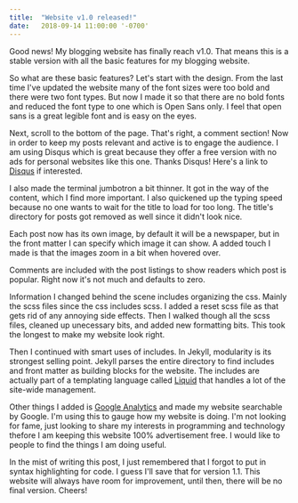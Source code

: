 ```yaml
---
title:  "Website v1.0 released!"
date:   2018-09-14 11:00:00 '-0700'
---
```


Good news! My blogging website has finally reach v1.0. That means this is a stable version with all the basic features for my blogging website.

So what are these basic features? Let's start with the design. From the last time I've updated the website many of the font sizes were too bold and there were two font types. But now I made it so that there are no bold fonts and reduced the font type to one which is Open Sans only. I feel that open sans is a great legible font and is easy on the eyes.

Next, scroll to the bottom of the page. That's right, a comment section! Now in order to keep my posts relevant and active is to engage the audience. I am using Disqus which is great because they offer a free version with no ads for personal websites like this one. Thanks Disqus! Here's a link to <a href="https://disqus.com/">Disqus</a> if interested.

I also made the terminal jumbotron a bit thinner. It got in the way of the content, which I find more important. I also quickened up the typing speed because no one wants to wait for the title to load for too long. The title's directory for posts got removed as well since it didn't look nice.

Each post now has its own image, by default it will be a newspaper, but in the front matter I can specify which image it can show. A added touch I made is that the images zoom in a bit when hovered over.

Comments are included with the post listings to show readers which post is popular. Right now it's not much and defaults to zero.

Information I changed behind the scene includes organizing the css. Mainly the scss files since the css includes scss. I added a reset scss file as that gets rid of any annoying side effects. Then I walked though all the scss files, cleaned up unecessary bits, and added new formatting bits. This took the longest to make my website look right.

Then I continued with smart uses of includes. In Jekyll, modularity is its strongest selling point. Jekyll parses the entire directory to find includes and front matter as building blocks for the website. The includes are actually part of a templating language called <a href="https://shopify.github.io/liquid/">Liquid</a> that handles a lot of the site-wide management.

Other things I added is <a href="https://analytics.google.com/analytics/web/">Google Analytics</a> and made my website searchable by Google. I'm using this to gauge how my website is doing. I'm not looking for fame, just looking to share my interests in programming and technology thefore I am keeping this website 100% advertisement free. I would like to people to find the things I am doing useful.

In the mist of writing this post, I just remembered that I forgot to put in syntax highlighting for code. I guess I'll save that for version 1.1. This website will always have room for improvement, until then, there will be no final version. Cheers!